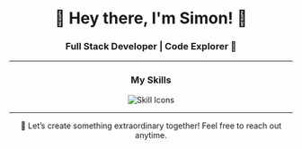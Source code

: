 <h1 align="center">👋 Hey there, I'm Simon! 🍎</h1>
<h3 align="center">Full Stack Developer | Code Explorer 🚀</h3>

---

<h3 align="center">My Skills</h3>
<div align="center">
  <img src="https://skillicons.dev/icons?i=php,py,java,html,css,javascript,react,laravel,mysql,git,vscode" alt="Skill Icons"/>
</div>

---

<p align="center">
  🚀 Let’s create something extraordinary together! Feel free to reach out anytime.
</p>
